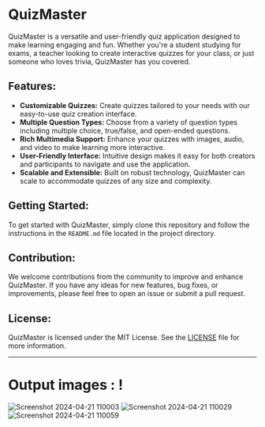 # QuizMaster

QuizMaster is a versatile and user-friendly quiz application designed to make learning engaging and fun. Whether you're a student studying for exams, a teacher looking to create interactive quizzes for your class, or just someone who loves trivia, QuizMaster has you covered.

## Features:

- **Customizable Quizzes:** Create quizzes tailored to your needs with our easy-to-use quiz creation interface.
- **Multiple Question Types:** Choose from a variety of question types including multiple choice, true/false, and open-ended questions.
- **Rich Multimedia Support:** Enhance your quizzes with images, audio, and video to make learning more interactive.
- **User-Friendly Interface:** Intuitive design makes it easy for both creators and participants to navigate and use the application.
- **Scalable and Extensible:** Built on robust technology, QuizMaster can scale to accommodate quizzes of any size and complexity.

## Getting Started:

To get started with QuizMaster, simply clone this repository and follow the instructions in the `README.md` file located in the project directory.

## Contribution:

We welcome contributions from the community to improve and enhance QuizMaster. If you have any ideas for new features, bug fixes, or improvements, please feel free to open an issue or submit a pull request.

## License:

QuizMaster is licensed under the MIT License. See the [LICENSE](LICENSE) file for more information.

---
# Output images : !
![Screenshot 2024-04-21 110003](https://github.com/sumitkumargarssa/QuizMaster/assets/95330561/2a9f58cb-0b0f-41e8-9eaf-e89388ed04b5)
![Screenshot 2024-04-21 110029](https://github.com/sumitkumargarssa/QuizMaster/assets/95330561/af188c0d-e592-4fa9-b2b1-17f5d641b962)
![Screenshot 2024-04-21 110059](https://github.com/sumitkumargarssa/QuizMaster/assets/95330561/658e28fd-b508-43a9-a28b-4f4dce3d99fa)
